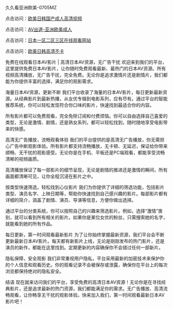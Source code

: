 
久久看亚洲欧美-0705MZ


点击访问：<a href="https://bered.pages.dev/">欧美日韩国产成人高清视频</a>

点击访问：<a href="https://gda-c7m.pages.dev/">AV出道-亚洲欧美成人</a>

点击访问：<a href="https://rtj-3zo.pages.dev/">日本一区二区三区在线观看网站</a>

点击访问：<a href="https://fdhf-454.pages.dev/">欧美日韩高清不卡</a>



免费在线观看日本AV影片 | 高清日本AV资源，无广告干扰
欢迎来到我们的平台，这里提供免费日本AV影片，让你随时免费观看最新、最热门的日本AV资源。所有视频高清播放，无广告干扰，完全免费。无论你是追求激情片还是剧情片，我们都能为你提供丰富的选择，满足你的观影需求。

海量日本AV资源，更新不断
我们平台收录了海量的日本AV影片，每日更新最新资源。从经典影片到最新热播，从女优专辑到电影系列，应有尽有。通过平台的智能推荐系统，你可以轻松发现符合你口味的影片，快速找到最适合你的内容。

所有影片都可以免费观看，完全免除订阅和付费烦恼。你可以自由选择自己喜爱的类型，无论是激情、剧情，还是熟女系列，都可以轻松找到，随时随地享受电影带来的快感。

高清无广告播放，流畅观看体验
我们的平台提供的是高清无广告播放，你无需担心广告中断观影体验。所有影片都支持流畅播放，无卡顿、无延迟，保证给你带来顺畅、无干扰的观影感受。无论你是在手机、平板还是PC端观看，都能享受流畅清晰的视频画质。

高清播放保证了每一部影片的细节呈现，无论是剧情的推进还是激情的瞬间，所有画面都清晰可见，让你全程沉浸在影片之中。

按类型快速筛选，轻松找到心仪影片
我们为你提供了详细的筛选功能，包括影片类型、演员名字、上映日期等，帮助你快速找到自己感兴趣的影片。每部影片都有详细的简介，涵盖了剧情、演员、导演等信息，方便你做出选择。

通过平台的分类系统，你可以按照自己的兴趣来筛选影片。例如，选择“激情”类别，就可以看到所有相关的影片。如果你是某位女优的粉丝，只需搜索她的名字，就能看到她的所有作品。

每日更新，第一时间观看最新影片
为了让你始终掌握最新资源，我们平台会不断更新最新日本AV影片。每天都有新影片上线，无论是刚刚发布的热门影片，还是演员的新作，都能在这里找到。定期更新的内容确保你不会错过任何一部新片。

隐私保障，安全观影
我们非常重视用户隐私，平台采用最新的加密技术来保护你的个人信息和观看历史。你的观看记录不会被保存或泄露，确保你在平台上的每次浏览都保持绝对的隐私安全。

结语
现在就来访问我们的平台，享受免费的高清日本AV资源！无论你是在寻找经典影片，还是追求最新的热门资源，我们都能满足你的需求。无广告播放、高清流畅观看，让你畅享无干扰的观影体验。快来加入我们，第一时间观看最新日本AV影片吧！
















<span style="display:none;">[Canonical link]( https://github.com/fir20250705/fir09 ）</span>
